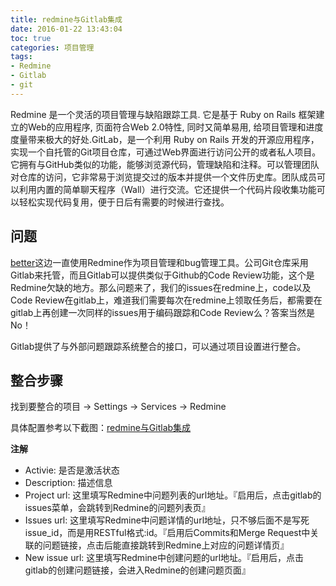 ```yaml
---
title: redmine与Gitlab集成
date: 2016-01-22 13:43:04
toc: true
categories: 项目管理
tags:
- Redmine
- Gitlab
- git
---
```


Redmine 是一个灵活的项目管理与缺陷跟踪工具. 它是基于 Ruby on Rails 框架建立的Web的应用程序, 页面符合Web 2.0特性, 同时又简单易用, 给项目管理和进度度量带来极大的好处.GitLab，是一个利用 Ruby on Rails 开发的开源应用程序，实现一个自托管的Git项目仓库，可通过Web界面进行访问公开的或者私人项目。它拥有与GitHub类似的功能，能够浏览源代码，管理缺陷和注释。可以管理团队对仓库的访问，它非常易于浏览提交过的版本并提供一个文件历史库。团队成员可以利用内置的简单聊天程序（Wall）进行交流。它还提供一个代码片段收集功能可以轻松实现代码复用，便于日后有需要的时候进行查找。

## 问题

[better](http://www.iambetter.cn)这边一直使用Redmine作为项目管理和bug管理工具。公司Git仓库采用Gitlab来托管，而且Gitlab可以提供类似于Github的Code Review功能，这个是Redmine欠缺的地方。那么问题来了，我们的issues在redmine上，code以及Code Review在gitlab上，难道我们需要每次在redmine上领取任务后，都需要在gitlab上再创建一次同样的issues用于编码跟踪和Code Review么？答案当然是No！

Gitlab提供了与外部问题跟踪系统整合的接口，可以通过项目设置进行整合。

## 整合步骤

找到要整合的项目 -> Settings -> Services -> Redmine

具体配置参考以下截图：[redmine与Gitlab集成](https://raw.githubusercontent.com/51offer/51offer.github.com/blog/source/images/gitlab_join_redmine.png)

**注解**

- Activie: 是否是激活状态
- Description: 描述信息
- Project url: 这里填写Redmine中问题列表的url地址。『启用后，点击gitlab的issues菜单，会跳转到Redmine的问题列表页』
- Issues url: 这里填写Redmine中问题详情的url地址，只不够后面不是写死issue_id，而是用RESTful格式:id。『启用后Commits和Merge Request中关联的问题链接，点击后能直接跳转到Redmine上对应的问题详情页』
- New issue url: 这里填写Redmine中创建问题的url地址。『启用后，点击gitlab的创建问题链接，会进入Redmine的创建问题页面』
